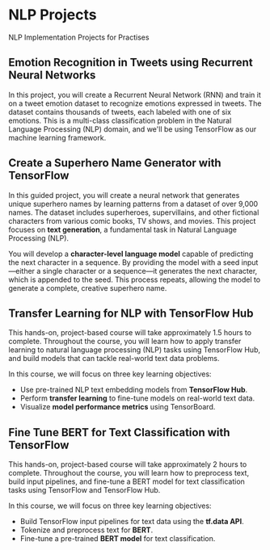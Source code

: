 # NLP Projects
NLP Implementation Projects for Practises

## Emotion Recognition in Tweets using Recurrent Neural Networks
In this project, you will create a Recurrent Neural Network (RNN) and train it on a tweet emotion dataset to recognize emotions expressed in tweets. The dataset contains thousands of tweets, each labeled with one of six emotions. This is a multi-class classification problem in the Natural Language Processing (NLP) domain, and we'll be using TensorFlow as our machine learning framework.


## Create a Superhero Name Generator with TensorFlow  
In this guided project, you will create a neural network that generates unique superhero names by learning patterns from a dataset of over 9,000 names. The dataset includes superheroes, supervillains, and other fictional characters from various comic books, TV shows, and movies. This project focuses on **text generation**, a fundamental task in Natural Language Processing (NLP).  

You will develop a **character-level language model** capable of predicting the next character in a sequence. By providing the model with a seed input—either a single character or a sequence—it generates the next character, which is appended to the seed. This process repeats, allowing the model to generate a complete, creative superhero name.  

## Transfer Learning for NLP with TensorFlow Hub

This hands-on, project-based course will take approximately 1.5 hours to complete. Throughout the course, you will learn how to apply transfer learning to natural language processing (NLP) tasks using TensorFlow Hub, and build models that can tackle real-world text data problems.

In this course, we will focus on three key learning objectives:  

- Use pre-trained NLP text embedding models from **TensorFlow Hub**.  
- Perform **transfer learning** to fine-tune models on real-world text data.  
- Visualize **model performance metrics** using TensorBoard.  

## Fine Tune BERT for Text Classification with TensorFlow

This hands-on, project-based course will take approximately 2 hours to complete. Throughout the course, you will learn how to preprocess text, build input pipelines, and fine-tune a BERT model for text classification tasks using TensorFlow and TensorFlow Hub.  

In this course, we will focus on three key learning objectives:  
- Build TensorFlow input pipelines for text data using the **tf.data API**.  
- Tokenize and preprocess text for **BERT**.  
- Fine-tune a pre-trained **BERT model** for text classification.
